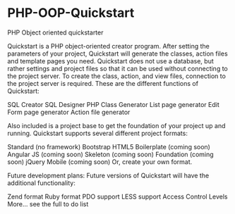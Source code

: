 # PHP-OOP-Quickstart
PHP Object oriented quickstarter

Quickstart is a PHP object-oriented creator program. 
After setting the parameters of your project, Quickstart will generate the classes, action files and template pages you need. 
Quickstart does not use a database, but rather settings and project files so that it can be used without connecting to the 
project server. To create the class, action, and view files, connection to the project server is required. 
These are the different functions of Quickstart:

SQL Creator
SQL Designer
PHP Class Generator
List page generator
Edit Form page generator
Action file generator

Also included is a project base to get the foundation of your project up and running.
Quickstart supports several different project formats:

Standard (no framework)
Bootstrap
HTML5 Boilerplate (coming soon)
Angular JS (coming soon)
Skeleton (coming soon)
Foundation (coming soon)
jQuery Mobile (coming soon)
Or, create your own format.

Future development plans:
Future versions of Quickstart will have the additional functionality:

Zend format
Ruby format
PDO support
LESS support
Access Control Levels
More... see the full to do list
